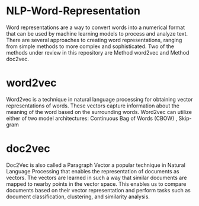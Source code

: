 # NLP-Word-Representation
Word representations are a way to convert words into a numerical format that can be used by machine learning models to process and analyze text. There are several approaches to creating word representations, ranging from simple methods to more complex and sophisticated. Two of the methods under review in this repository are Method word2vec and Method doc2vec.
# word2vec
Word2vec is a technique in natural language processing for obtaining vector representations of words. These vectors capture information about the meaning of the word based on the surrounding words.
Word2vec can utilize either of two model architectures:
 Continuous Bag of Words (CBOW) , Skip-gram
# doc2vec
Doc2Vec is also called a Paragraph Vector a popular technique in Natural Language Processing that enables the representation of documents as vectors. The vectors are learned in such a way that similar documents are mapped to nearby points in the vector space. This enables us to compare documents based on their vector representation and perform tasks such as document classification, clustering, and similarity analysis.
